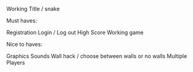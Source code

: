 Working Title / snake

Must haves:

Registration
Login / Log out
High Score
Working game

Nice to haves:

Graphics
Sounds
Wall hack / choose between walls or no walls
Multiple Players



